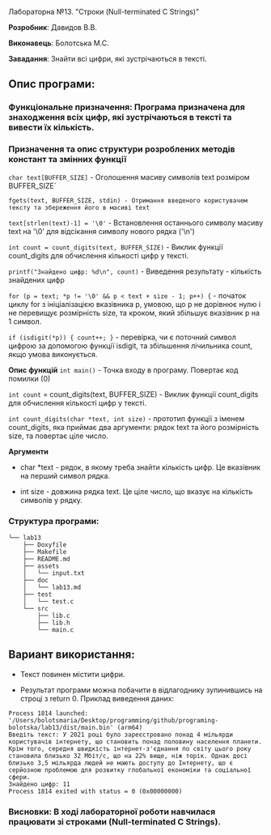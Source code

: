 Лабораторна №13. "Строки (Null-terminated C Strings)"

**Розробник**: Давидов В.В.

**Виконавець**: Болотська М.С.

**Завадання**: Знайти всі цифри, які зустрічаються в тексті.

## Опис програми:

### Функціональне призначення: Програма призначена для знаходження всіх цифр, які зустрічаються в тексті та вивести їх кількість.
 

### Призначення та опис структури розроблених методів констант та змінних функції 


`char text[BUFFER_SIZE]` - Оголошення масиву символів text розміром BUFFER_SIZE`

`fgets(text, BUFFER_SIZE, stdin) - Отримання введеного користувачем тексту та збереження його в масиві text`

`text[strlen(text)-1] = '\0'` - Встановлення останнього символу масиву text на '\0' для відсікання символу нового рядка ('\n')

`int count = count_digits(text, BUFFER_SIZE)` - Виклик функції count_digits для обчислення кількості цифр у тексті.

`printf("Знайдено цифр: %d\n", count)` - Виведення результату - кількість знайдених цифр

`for (p = text; *p != '\0' && p < text + size - 1; p++) {` - початок циклу for з ініціалізацією вказівника p, умовою, що p не дорівнює нулю і не перевищує розмірність size, та кроком, який збільшує вказівник p на 1 символ.
 
`if (isdigit(*p)) { count++; }` - перевірка, чи є поточний символ цифрою за допомогою функції isdigit, та збільшення лічильника count, якщо умова виконується.

**Опис функцій**
  `int main()` - Точка входу в програму. Повертає код помилки (0)

  `int count` = count_digits(text, BUFFER_SIZE) - Виклик функції count_digits для обчислення кількості цифр у тексті.

  `int count_digits(char *text, int size)` - прототип функції з іменем count_digits, яка приймає два аргументи: рядок text та його розмірність size, та повертає ціле число.

**Аргументи**

   - char *text - рядок, в якому треба знайти кількість цифр. Це вказівник на перший символ рядка.

   - int size - довжина рядка text. Це ціле число, що вказує на кількість символів у рядку.

    
### Структура програми:  
```
└── lab13
    ├── Doxyfile
    ├── Makefile
    ├── README.md
    ├── assets
    │   └── input.txt
    ├── doc
    │   └── lab13.md
    ├── test
    │   └── test.c
    └── src
        ├── lib.c
        ├── lib.h
        └── main.c
```

## Вариант використання:
- Текст повинен містити цифри.

- Результат програми можна побачити в відлагоднику зупинившись на строці з return 0. Приклад виведення даних:

```
Process 1814 launched: '/Users/bolotsmaria/Desktop/programming/github/programing-bolotska/lab13/dist/main.bin' (arm64)
Введіть текст: У 2021 році було зареєстровано понад 4 мільярди користувачів інтернету, що становить понад половину населення планети. Крім того, середня швидкість інтернет-з'єднання по світу цього року становила близько 32 Мбіт/с, що на 22% вище, ніж торік. Однак досі близько 3,5 мільярда людей не мають доступу до Інтернету, що є серйозною проблемою для розвитку глобальної економіки та соціальної сфери.
Знайдено цифр: 11
Process 1814 exited with status = 0 (0x00000000)  
```

### Висновки: В ході лабораторної роботи навчилася працювати зі строками (Null-terminated C Strings).
